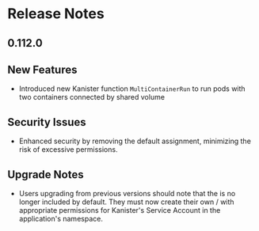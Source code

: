 # Release Notes

## 0.112.0

## New Features

<!-- releasenotes/notes/multi-container-run-function-d488516c0f3b22c6.yaml @ b'7723a4ac5ad0efc7e41c61053ae1f29a68400f66' -->
* Introduced new Kanister function `MultiContainerRun` to run pods with two containers connected by shared volume

## Security Issues

<!-- releasenotes/notes/limit-rbac-kanister-operator-3c933af021b8d48a.yaml @ b'1f40f03d8432e8dc80fe248d306c1e201808ec59' -->
* Enhanced security by removing the default   assignment, minimizing the risk of excessive permissions.

## Upgrade Notes

<!-- releasenotes/notes/limit-rbac-kanister-operator-3c933af021b8d48a.yaml @ b'1f40f03d8432e8dc80fe248d306c1e201808ec59' -->
* Users upgrading from previous versions should note that the   is no longer included by default. They must now create their own  /  with appropriate permissions for Kanister's Service Account in the application's namespace.
